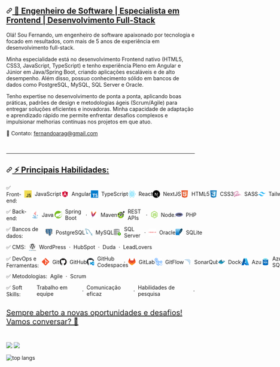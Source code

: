 <article class="markdown-body entry-content container-lg f5 " itemprop="text">
  <h2 dir="auto" id="top">
    <a id="user-content-hi-there-" class="anchor" aria-hidden="true" tabindex="-1" href="#top">
      <svg class="octicon octicon-link" viewBox="0 0 16 16" version="1.1" width="16" height="16" aria-hidden="true"><path d="m7.775 3.275 1.25-1.25a3.5 3.5 0 1 1 4.95 4.95l-2.5 2.5a3.5 3.5 0 0 1-4.95 0 .751.751 0 0 1 .018-1.042.751.751 0 0 1 1.042-.018 1.998 1.998 0 0 0 2.83 0l2.5-2.5a2.002 2.002 0 0 0-2.83-2.83l-1.25 1.25a.751.751 0 0 1-1.042-.018.751.751 0 0 1-.018-1.042Zm-4.69 9.64a1.998 1.998 0 0 0 2.83 0l1.25-1.25a.751.751 0 0 1 1.042.018.751.751 0 0 1 .018 1.042l-1.25 1.25a3.5 3.5 0 1 1-4.95-4.95l2.5-2.5a3.5 3.5 0 0 1 4.95 0 .751.751 0 0 1-.018 1.042.751.751 0 0 1-1.042.018 1.998 1.998 0 0 0-2.83 0l-2.5 2.5a1.998 1.998 0 0 0 0 2.83Z"></path></svg>
      <strong>🚀 Engenheiro de Software | Especialista em Frontend | Desenvolvimento Full-Stack</strong>
    </a>
  </h2>

  <p dir="auto">
    Olá! Sou Fernando, um engenheiro de software apaixonado por tecnologia e focado em resultados, com mais de 5 anos de experiência em desenvolvimento full-stack.
  </p>

  <p dir="auto">
    Minha especialidade está no desenvolvimento Frontend nativo (HTML5, CSS3, JavaScript, TypeScript) e tenho experiência Pleno em Angular e Júnior em Java/Spring Boot, criando aplicações escaláveis e de alto desempenho. Além disso, possuo conhecimento sólido em bancos de dados como PostgreSQL, MySQL, SQL Server e Oracle.
  </p>

  <p dir="auto">  
    Tenho expertise no desenvolvimento de ponta a ponta, aplicando boas práticas, padrões de design e metodologias ágeis (Scrum/Agile) para entregar soluções eficientes e inovadoras. Minha capacidade de adaptação e aprendizado rápido me permite enfrentar desafios complexos e impulsionar melhorias contínuas nos projetos em que atuo.
  </p>

  <p dir="auto">  
    📩 Contato: <a href="mailto:fernandoarag@gmail.com">fernandoarag@gmail.com</a>
  </p>

  <br/>

  <hr>

  <h2 dir="auto">
    <a id="user-content--technologies" class="anchor" aria-hidden="true" tabindex="-1" href="#-technologies">
      <svg class="octicon octicon-link" viewBox="0 0 16 16" version="1.1" width="16" height="16" aria-hidden="true"><path d="m7.775 3.275 1.25-1.25a3.5 3.5 0 1 1 4.95 4.95l-2.5 2.5a3.5 3.5 0 0 1-4.95 0 .751.751 0 0 1 .018-1.042.751.751 0 0 1 1.042-.018 1.998 1.998 0 0 0 2.83 0l2.5-2.5a2.002 2.002 0 0 0-2.83-2.83l-1.25 1.25a.751.751 0 0 1-1.042-.018.751.751 0 0 1-.018-1.042Zm-4.69 9.64a1.998 1.998 0 0 0 2.83 0l1.25-1.25a.751.751 0 0 1 1.042.018.751.751 0 0 1 .018 1.042l-1.25 1.25a3.5 3.5 0 1 1-4.95-4.95l2.5-2.5a3.5 3.5 0 0 1 4.95 0 .751.751 0 0 1-.018 1.042.751.751 0 0 1-1.042.018 1.998 1.998 0 0 0-2.83 0l-2.5 2.5a1.998 1.998 0 0 0 0 2.83Z"></path></svg>
      ⚡ Principais Habilidades:<br/>
    </a>
  </h2>

  <div class="auto" style="display: flex; flex-direction: row; align-items: center; grid-gap: .5rem; margin-bottom: .75rem;">
    <span style="display: flex; flex-direction: row; align-items: center; grid-gap: .5rem;">
    ✅ Front-end: 
    </span>
    <span style="display: flex; flex-direction: row; align-items: center; grid-gap: .5rem;">
      <img src="./assets/JavaScript.svg" width="20"/>
      JavaScript
    </span> ·
    <span style="display: flex; flex-direction: row; align-items: center; grid-gap: .5rem;">
      <img src="./assets/Angular.svg" width="20"/>
      Angular
    </span> ·
    <span style="display: flex; flex-direction: row; align-items: center; grid-gap: .5rem;">
      <img src="./assets/TypeScript.svg" width="20"/>
      TypeScript
    </span> ·
    <span style="display: flex; flex-direction: row; align-items: center; grid-gap: .5rem;">
      <img src="./assets/React.svg" width="20"/>
      React
    </span> ·
    <span style="display: flex; flex-direction: row; align-items: center; grid-gap: .5rem;">
      <img src="./assets/Next.js.svg" width="20"/>
      NextJS
    </span> ·
    <span style="display: flex; flex-direction: row; align-items: center; grid-gap: .5rem;">
      <img src="./assets/HTML5.svg" width="20"/>
      HTML5
    </span> ·
    <span style="display: flex; flex-direction: row; align-items: center; grid-gap: .5rem;">
      <img src="./assets/CSS3.svg" width="20"/>
      CSS3
    </span> ·
    <span style="display: flex; flex-direction: row; align-items: center; grid-gap: .5rem;">
      <img src="./assets/Sass.svg" width="20"/>
      SASS
    </span> ·
    <span style="display: flex; flex-direction: row; align-items: center; grid-gap: .5rem;">
      <img src="./assets/Tailwind CSS.svg" width="20"/>
      Tailwind
    </span>
  </div>

  <div class="auto" style="display: flex; flex-direction: row; align-items: center; grid-gap: .5rem; margin-bottom: .75rem;">
    <span style="display: flex; flex-direction: row; align-items: center; grid-gap: .5rem;">
    ✅ Back-end: 
    </span>
    <span style="display: flex; flex-direction: row; align-items: center; grid-gap: .5rem;">
      <img src="./assets/Java.svg" width="20"/>
      Java
    </span> ·
    <span style="display: flex; flex-direction: row; align-items: center; grid-gap: .5rem;">
      <img src="./assets/Spring.svg" width="20"/>
      Spring Boot
    </span> ·
    <span style="display: flex; flex-direction: row; align-items: center; grid-gap: .5rem;">
      <img src="./assets/Apache Maven.svg" width="20"/>
      Maven
    </span> ·
    <span style="display: flex; flex-direction: row; align-items: center; grid-gap: .5rem;">
      <img src="./assets/OpenAPI.svg" width="20"/>
      REST APIs
    </span> ·
    <span style="display: flex; flex-direction: row; align-items: center; grid-gap: .5rem;">
      <img src="./assets/Node.js.svg" width="20"/>
      Node.js
    </span>
    <span style="display: flex; flex-direction: row; align-items: center; grid-gap: .5rem;">
      <img src="./assets/PHP.svg" width="20"/>
      PHP
    </span> ·
  </div>

  <div class="auto" style="display: flex; flex-direction: row; align-items: center; grid-gap: .5rem; margin-bottom: .75rem;">
    <span style="display: flex; flex-direction: row; align-items: center; grid-gap: .5rem;">
    ✅ Bancos de dados: 
    </span>
    <span style="display: flex; flex-direction: row; align-items: center; grid-gap: .5rem;">
      <img src="./assets/PostgresSQL.svg" width="20"/>
      PostgreSQL
    </span> ·
    <span style="display: flex; flex-direction: row; align-items: center; grid-gap: .5rem;">
      <img src="./assets/MySQL.svg" width="20"/>
      MySQL
    </span> ·
    <span style="display: flex; flex-direction: row; align-items: center; grid-gap: .5rem;">
      <img src="./assets/SQL-Developer.svg" width="20"/>
      SQL Server
    </span> ·
    <span style="display: flex; flex-direction: row; align-items: center; grid-gap: .5rem;">
      <img src="./assets/Oracle.svg" width="20"/>
      Oracle
    </span> ·
    <span style="display: flex; flex-direction: row; align-items: center; grid-gap: .5rem;">
      <img src="./assets/SQLite.svg" width="20"/>
      SQLite
    </span>
  </div>

  <div class="auto" style="display: flex; flex-direction: row; align-items: center; grid-gap: .5rem; margin-bottom: .75rem;">
    <span style="display: flex; flex-direction: row; align-items: center; grid-gap: .5rem;">
    ✅ CMS:
    </span>
    <span style="display: flex; flex-direction: row; align-items: center; grid-gap: .5rem;">
      <img src="./assets/WordPress.svg" width="20"/>
      WordPress
    </span> ·
    <span style="display: flex; flex-direction: row; align-items: center; grid-gap: .5rem;">
      HubSpot
    </span> ·
    <span style="display: flex; flex-direction: row; align-items: center; grid-gap: .5rem;">
      Duda
    </span> ·
    <span style="display: flex; flex-direction: row; align-items: center; grid-gap: .5rem;">
      LeadLovers
    </span>
  </div>

  <div class="auto" style="display: flex; flex-direction: row; align-items: center; grid-gap: .5rem; margin-bottom: .75rem;">
    <span style="display: flex; flex-direction: row; align-items: center; grid-gap: .5rem;">
    ✅ DevOps e Ferramentas:
    </span>
    <span style="display: flex; flex-direction: row; align-items: center; grid-gap: .5rem;">
      <img src="./assets/Git.svg" width="20"/>
      Git
    </span> ·
    <span style="display: flex; flex-direction: row; align-items: center; grid-gap: .5rem;">
      <img src="./assets/GitHub.svg" width="20"/>
      GitHub
    </span> ·
    <span style="display: flex; flex-direction: row; align-items: center; grid-gap: .5rem;">
      <img src="./assets/GitHub-Codespaces.svg" width="20"/>
      GitHub Codespaces
    </span> ·
    <span style="display: flex; flex-direction: row; align-items: center; grid-gap: .5rem;">
      <img src="./assets/GitLab.svg" width="20"/>
      GitLab
    </span> ·
    <span style="display: flex; flex-direction: row; align-items: center; grid-gap: .5rem;">
      <img src="./assets/GitHub-Actions.svg" width="20"/>
      GitFlow
    </span> ·
    <span style="display: flex; flex-direction: row; align-items: center; grid-gap: .5rem;">
      <img src="./assets/SonarQube.svg" width="20"/>
      SonarQube
    </span>
    <span style="display: flex; flex-direction: row; align-items: center; grid-gap: .5rem;">
      <img src="./assets/Docker.svg" width="20"/>
      Docker
    </span>
    <span style="display: flex; flex-direction: row; align-items: center; grid-gap: .5rem;">
      <img src="./assets/Azure.svg" width="20"/>
      Azure
    </span>
    <span style="display: flex; flex-direction: row; align-items: center; grid-gap: .5rem;">
      <img src="./assets/Azure-SQL-Database.svg" width="20"/>
      Azure SQL
    </span>
  </div>

  <div class="auto" style="display: flex; flex-direction: row; align-items: center; grid-gap: .5rem; margin-bottom: .75rem;">
    <span style="display: flex; flex-direction: row; align-items: center; grid-gap: .5rem;">
    ✅ Metodologias:
    </span>
    <span style="display: flex; flex-direction: row; align-items: center; grid-gap: .5rem;">
      Agile
    </span> ·
    <span style="display: flex; flex-direction: row; align-items: center; grid-gap: .5rem;">
      Scrum
    </span>
  </div>

  <div class="auto" style="display: flex; flex-direction: row; align-items: center; grid-gap: .5rem; margin-bottom: .75rem;">
    <span style="display: flex; flex-direction: row; align-items: center; grid-gap: .5rem;">
    ✅ Soft Skills:
    </span>
    <span style="display: flex; flex-direction: row; align-items: center; grid-gap: .5rem;">
      Trabalho em equipe
    </span> ·
    <span style="display: flex; flex-direction: row; align-items: center; grid-gap: .5rem;">
      Comunicação eficaz
    </span> ·
    <span style="display: flex; flex-direction: row; align-items: center; grid-gap: .5rem;">
      Habilidades de pesquisa
    </span> ·
  </div>

  <br/>

  <div class="auto" style="font-size: 20px; display: flex; flex-direction: row; align-items: center; grid-gap: .5rem; margin-bottom: .75rem;">
    <a href="tel:+5538998413862" style="display: flex; flex-direction: row; align-items: center; grid-gap: .5rem; font-size: weight;">
      Sempre aberto a novas oportunidades e desafios! Vamos conversar? 🚀
    </a>
  </div>

  <br/>

  <div dir="auto"> 
    <p dir="auto">
      <img height="165" src="https://github-readme-stats.vercel.app/api?username=fernandoarag&amp;show_icons=true&amp/include_all_commits=true&amp;theme=omni" style="max-width: 100%"></img>
      <img height="165" src="https://github-readme-stats.vercel.app/api/top-langs/?username=fernandoarag&amp;layout=compact&amp;theme=omni" style="max-width: 100%;">
    </p>
    <p>
      <img src='https://github-profile-trophy.vercel.app/??username=fernandoarag&layout=compact&theme=dracula' alt='top langs'/>
    </p>
  </div>
</article>
